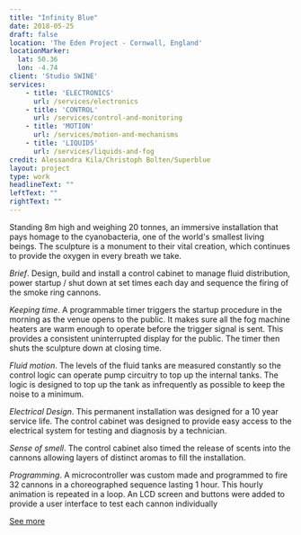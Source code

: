 ```yaml
---
title: "Infinity Blue"
date: 2018-05-25
draft: false
location: 'The Eden Project - Cornwall, England'
locationMarker:
  lat: 50.36
  lon: -4.74
client: 'Studio SWINE'
services:
    - title: 'ELECTRONICS'
      url: /services/electronics
    - title: 'CONTROL'
      url: /services/control-and-monitoring
    - title: 'MOTION'
      url: /services/motion-and-mechanisms
    - title: 'LIQUIDS'
      url: /services/liquids-and-fog
credit: Alessandra Kila/Christoph Bolten/Superblue
layout: project
type: work
headlineText: ""
leftText: ""
rightText: ""
---
```


Standing 8m high and weighing 20 tonnes, an immersive installation that pays homage to the cyanobacteria, one of the world's smallest living beings. The sculpture is a monument to their vital creation, which continues to provide the oxygen in every breath we take.

*Brief*. Design, build and install a control cabinet to manage fluid distribution, power startup / shut down at set times each day and sequence the firing of the smoke ring cannons.

*Keeping time*. A programmable timer triggers the startup procedure in the morning as the venue opens to the public. It makes sure all the fog machine heaters are warm enough to operate before the trigger signal is sent. This provides a consistent uninterrupted display for the public. The timer then shuts the sculpture down at closing time.

*Fluid motion*. The levels of the fluid tanks are measured constantly so the control logic can operate pump circuitry to top up the internal tanks. The logic is designed to top up the tank as infrequently as possible to keep the noise to a minimum.

*Electrical Design*. This permanent installation was designed for a 10 year service life. The control cabinet was designed to provide easy access to the electrical system for testing and diagnosis by a technician.

*Sense of smell*. The control cabinet also timed the release of scents into the cannons allowing layers of distinct aromas to fill the installation.

*Programming*. A microcontroller was custom made and programmed to fire 32 cannons in a choreographed sequence lasting 1 hour. This hourly animation is repeated in a loop. An LCD screen and buttons were added to provide a user interface to test each cannon individually

[See more](https://www.edenproject.com/visit/things-to-do/infinity-blue)
